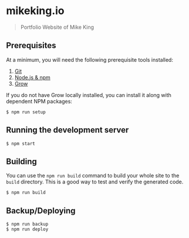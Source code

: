 # mikeking.io
> Portfolio Website of Mike King

## Prerequisites

At a minimum, you will need the following prerequisite tools installed:

1. [Git](http://git-scm.com/)
2. [Node.js & npm](https://nodejs.org/en/)
2. [Grow](https://grow.io)

If you do not have Grow locally installed, you can install it along with dependent NPM packages:

```
$ npm run setup
```

## Running the development server

```
$ npm start
```

## Building

You can use the `npm run build` command to build your whole site to the `build` directory. This is a good way to test and verify the generated code.

```
$ npm run build
```

## Backup/Deploying

```
$ npm run backup
$ npm run deploy
```

